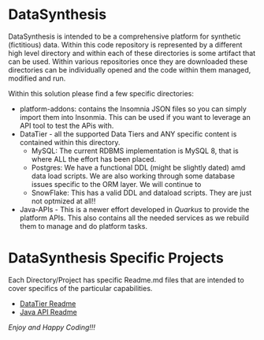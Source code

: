 # DataSynthesis
DataSynthesis is intended to be a comprehensive platform for synthetic (fictitious) data.
Within this code repository is represented by a different high level directory and within
each of these directories is some artifact that can be used. Within
various repositories once they are downloaded these directories can be
individually opened and the code within them managed, modified and run.

Within this solution please find a few specific directories:

- platform-addons: contains the Insomnia JSON files so you can simply import them into
Insonmia. This can be used if you want to leverage an API tool to test the APis with.
- DataTier - all the supported Data Tiers and ANY specific content is contained within this directory.
  - MySQL: The current RDBMS implementation is MySQL 8, that is where ALL the effort has been placed.
  - Postgres: We have a functional DDL (might be slightly dated) amd data load scripts. We are also working through
  some database issues specific to the ORM layer. We will continue to
  - SnowFlake: This has a valid DDL and dataload scripts. They are just not optmized at all!!
- Java-APIs - This is a newer effort developed in *Quarkus* to provide the platform APIs.
This also contains all the needed services as we rebuild them to manage and do platform tasks.

# DataSynthesis Specific Projects
Each Directory/Project has specific Readme.md files that are intended to cover specifics of the particular capabilities.

* [DataTier Readme](https://github.com/RedHat-Healthcare/DataSynthesis/blob/master/DataTier/README.md)
* [Java API Readme](https://github.com/RedHat-Healthcare/DataSynthesis/tree/master/Java-APIs)

*Enjoy and Happy Coding!!!*
